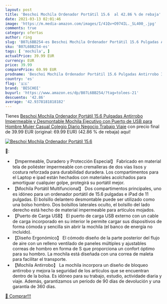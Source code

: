 ```yaml
---
layout: post
title: 'Beschoi Mochila Ordenador Portátil 15.6  al 42.86 % de rebaja'
date: 2021-03-13 02:01:46
image: 'https://m.media-amazon.com/images/I/41Qv+O974IL._SL400_.jpg'
comments: true
category: ofertas
author: ring
slug: 'B07L6BB254-es Beschoi Mochila Ordenador Portátil 15.6 Pulgadas Antirrobo...'
sku: 'B07L6BB254-es'
tags: [ 'mochila', ]
actualPrice: 39.99 EUR
currency: EUR
price: 39.99
comparePrice: 69.99 EUR
prodname: 'Beschoi Mochila Ordenador Portátil 15.6 Pulgadas Antirrobo Impermeable y Desmontable Mochila Ejecutivo con Puerto de USB para Hombre Mujer Casual Colegio Diario Negocio Trabajo Viaje'
country: 'es'
flag: '🇪🇸'
brand: 'BESCHOI'
buyurl: 'https://www.amazon.es/dp/B07L6BB254/?tag=tolees-21'
descuento: '42.86'
average: '42.9378181818182'
---
```


Tienes [Beschoi Mochila Ordenador Portátil 15.6 Pulgadas Antirrobo Impermeable y Desmontable Mochila Ejecutivo con Puerto de USB para Hombre Mujer Casual Colegio Diario Negocio Trabajo Viaje](https://www.amazon.es/dp/B07L6BB254/?tag=tolees-21) con precio final de  39.99 EUR (original: 69.99 EUR) (42.86 %  de rebaja) aqui!

[![Beschoi Mochila Ordenador Portátil 15.6 ](https://m.media-amazon.com/images/I/41Qv+O974IL._SL400_.jpg)](https://www.amazon.es/dp/B07L6BB254/?tag=tolees-21)

🔎:

- 【Impermeable, Duradero y Protección Especial】 Fabricado en material tela de poliéster impermeable con cremalleras de dos vías lisos y costura reforzada para durabilidad duradera. Los compartimentos para el Laptop e ipad están hechados con materiales acolchados para amortiguar cualquier golpe, protegirá su portátil mejor.
- 【Mochila Portátil Multifuncional】 Dos compartimentos principales, uno es idóneo para un ordenador portátil de 15.6 pulgadas e iPad de 11 pulgadas. El bolsillo delantero desmontable puede ser utilizado como una bolso hombro. Dos bolsillos laterales oculto, el bolsillo del lado derecho está hecho de material impermeable para artículos mojados.
- 【Puerto de Carga USB】 El puerto de carga USB externo con un cable de carga incorporado en su interior le permite cargar sus dispositivos de forma cómoda y sencilla sin abrir la mochila (el banco de energía no incluido).
- 【Diseño Ergonómico】 El cómodo diseño de la parte posterior del flujo de aire con un relleno ventilado de paneles múltiples y ajustables correas de hombro en forma de S que proporciona un confort óptimo para su hombro. La mochila está diseñada con una correa de maleta para facilitar el transporte.
- 【Mochila Antirrobo】 La mochila incorpora un diseño de bloqueo antirrobo y mejora la seguridad de los artículos que se encuentran dentro de la bolsa. Es idóneo para su trabajo, estudio, actividade diaria y viaje. Además, garantizamos un período de 90 días de devolución y una garantía de 360 días.

[🛒 Comprar!!!](https://www.amazon.es/dp/B07L6BB254/?tag=tolees-21)
